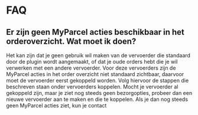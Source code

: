 # FAQ

## Er zijn geen MyParcel acties beschikbaar in het orderoverzicht. Wat moet ik doen?

Het kan zijn dat je geen gebruik wil maken van de vervoerder die standaard door
de plugin wordt aangemaakt, of dat je oude orders hebt die je wil verwerken met
een andere vervoerder. Voor deze vervoerders zijn de MyParcel acties in het
order overzicht niet standaard zichtbaar, daarvoor moet de vervoerder eerst
gekoppeld worden. Volg hiervoor de stappen die beschreven staan onder
vervoerders koppelen. Mocht je vervoerder al gekoppeld zijn, maar je ziet nog
steeds geen bezorgopties, probeer dan een nieuwe vervoerder aan te maken en die
te koppelen. Als je dan nog steeds geen MyParcel acties ziet, kun je contact
